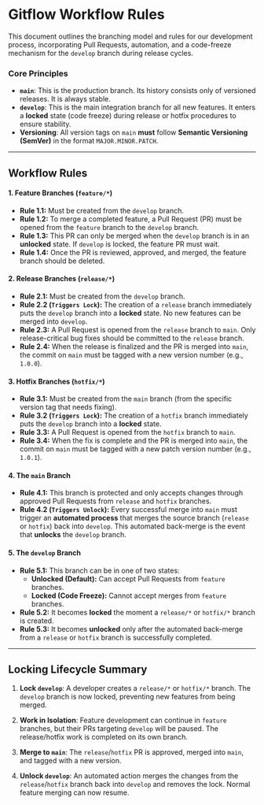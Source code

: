 # Gitflow Workflow Rules

This document outlines the branching model and rules for our development process, incorporating Pull Requests, automation, and a code-freeze mechanism for the `develop` branch during release cycles.

### Core Principles

*   **`main`**: This is the production branch. Its history consists only of versioned releases. It is always stable.
*   **`develop`**: This is the main integration branch for all new features. It enters a **locked** state (code freeze) during release or hotfix procedures to ensure stability.
*   **Versioning**: All version tags on `main` **must** follow **Semantic Versioning (SemVer)** in the format `MAJOR.MINOR.PATCH`.

---

## Workflow Rules

#### 1. Feature Branches (`feature/*`)
*   **Rule 1.1:** Must be created from the `develop` branch.
*   **Rule 1.2:** To merge a completed feature, a Pull Request (PR) must be opened from the `feature` branch to the `develop` branch.
*   **Rule 1.3:** This PR can only be merged when the `develop` branch is in an **unlocked** state. If `develop` is locked, the feature PR must wait.
*   **Rule 1.4:** Once the PR is reviewed, approved, and merged, the feature branch should be deleted.

#### 2. Release Branches (`release/*`)
*   **Rule 2.1:** Must be created from the `develop` branch.
*   **Rule 2.2 (`Triggers Lock`):** The creation of a `release` branch immediately puts the `develop` branch into a **locked** state. No new features can be merged into `develop`.
*   **Rule 2.3:** A Pull Request is opened from the `release` branch to `main`. Only release-critical bug fixes should be committed to the `release` branch.
*   **Rule 2.4:** When the release is finalized and the PR is merged into `main`, the commit on `main` must be tagged with a new version number (e.g., `1.0.0`).

#### 3. Hotfix Branches (`hotfix/*`)
*   **Rule 3.1:** Must be created from the `main` branch (from the specific version tag that needs fixing).
*   **Rule 3.2 (`Triggers Lock`):** The creation of a `hotfix` branch immediately puts the `develop` branch into a **locked** state.
*   **Rule 3.3:** A Pull Request is opened from the `hotfix` branch to `main`.
*   **Rule 3.4:** When the fix is complete and the PR is merged into `main`, the commit on `main` must be tagged with a new patch version number (e.g., `1.0.1`).

#### 4. The `main` Branch
*   **Rule 4.1:** This branch is protected and only accepts changes through approved Pull Requests from `release` and `hotfix` branches.
*   **Rule 4.2 (`Triggers Unlock`):** Every successful merge into `main` must trigger an **automated process** that merges the source branch (`release` or `hotfix`) back into `develop`. This automated back-merge is the event that **unlocks** the `develop` branch.

#### 5. The `develop` Branch
*   **Rule 5.1:** This branch can be in one of two states:
    *   **Unlocked (Default):** Can accept Pull Requests from `feature` branches.
    *   **Locked (Code Freeze):** Cannot accept merges from `feature` branches.
*   **Rule 5.2:** It becomes **locked** the moment a `release/*` or `hotfix/*` branch is created.
*   **Rule 5.3:** It becomes **unlocked** only after the automated back-merge from a `release` or `hotfix` branch is successfully completed.

---

## Locking Lifecycle Summary

1.  **Lock `develop`**: A developer creates a `release/*` or `hotfix/*` branch. The `develop` branch is now locked, preventing new features from being merged.

2.  **Work in Isolation**: Feature development can continue in `feature` branches, but their PRs targeting `develop` will be paused. The release/hotfix work is completed on its own branch.

3.  **Merge to `main`**: The `release`/`hotfix` PR is approved, merged into `main`, and tagged with a new version.

4.  **Unlock `develop`**: An automated action merges the changes from the `release`/`hotfix` branch back into `develop` and removes the lock. Normal feature merging can now resume.
